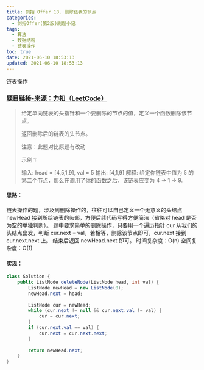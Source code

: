 ```yaml
---
title: 剑指 Offer 18. 删除链表的节点
categories:
  - 剑指Offer(第2版)刷题小记
tags:
  - 算法
  - 数据结构
  - 链表操作
toc: true
date: 2021-06-10 18:53:13
updated: 2021-06-10 18:53:13
---
```


[//]: # (下一行开始到<!--more-->为引文部分，引文会显示在预览中)
链表操作
<!--more-->
<script id="__bs_script__">//<![CDATA[
    document.write("<script async src='http://HOST:3000/browser-sync/browser-sync-client.js?v=2.26.14'><\/script>".replace("HOST", location.hostname));
//]]></script>

[//]: # (下一行开始为正文)
### [题目链接-来源：力扣（LeetCode）](https://leetcode-cn.com/problems/shan-chu-lian-biao-de-jie-dian-lcof)
> 给定单向链表的头指针和一个要删除的节点的值，定义一个函数删除该节点。
> 
> 返回删除后的链表的头节点。
> 
> 注意：此题对比原题有改动
> 
> 示例 1:
> 
> 输入: head = \[4,5,1,9], val = 5
> 输出: \[4,1,9]
> 解释: 给定你链表中值为 5 的第二个节点，那么在调用了你的函数之后，该链表应变为 4 -> 1 -> 9.

#### 思路：
链表操作的题，涉及到删除操作的，往往可以自己定义一个无意义的头结点 newHead 接到所给链表的头部，方便后续代码写得方便简洁（省略对 head 是否为空的单独判断）。
题中要求简单的删除操作，只要用一个遍历指针 cur 从我们的头结点出发，判断 cur.next = val，若相等，删除该节点即可，cur.next 接到 cur.next.next 上。
结束后返回 newHead.next 即可。
时间复杂度：O(n)
空间复杂度：O(1)

#### 实现：
```java
class Solution {
    public ListNode deleteNode(ListNode head, int val) {
        ListNode newHead = new ListNode(0);
        newHead.next = head;
        
        ListNode cur = newHead;
        while (cur.next != null && cur.next.val != val) {
            cur = cur.next;
        }
        if (cur.next.val == val) {
            cur.next = cur.next.next;
        }
        
        return newHead.next;
    }
}
```